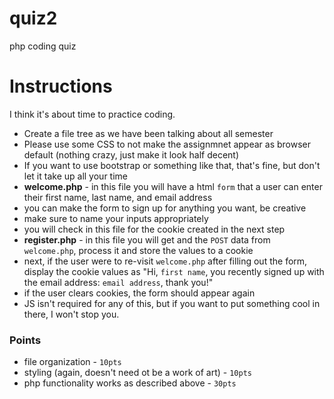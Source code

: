 # quiz2
php coding quiz

# Instructions
I think it's about time to practice coding.

- Create a file tree as we have been talking about all semester
- Please use some CSS to not make the assignmnet appear as browser default (nothing crazy, just make it look half decent)
- If you want to use bootstrap or something like that, that's fine, but don't let it take up all your time
- **welcome.php** - in this file you will have a html `form` that a user can enter their first name, last name, and email address
 - you can make the form to sign up for anything you want, be creative
 - make sure to name your inputs appropriately
 - you will check in this file for the cookie created in the next step
- **register.php** - in this file you will get and the `POST` data from `welcome.php`, process it and store the values to a cookie
 - next, if the user were to re-visit `welcome.php` after filling out the form, display the cookie values as "Hi, `first name`, you recently signed up with the email address: `email address`, thank you!"
 - if the user clears cookies, the form should appear again
- JS isn't required for any of this, but if you want to put something cool in there, I won't stop you.

### Points
- file organization - `10pts`
- styling (again, doesn't need ot be a work of art) - `10pts`
- php functionality works as described above - `30pts`
